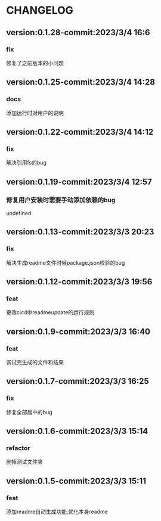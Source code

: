 # CHANGELOG 


## version:0.1.28-commit:2023/3/4  16:6 
### fix 

修复了之前版本的小问题



## version:0.1.25-commit:2023/3/4  14:28 
### docs 

添加运行时对用户的说明



## version:0.1.22-commit:2023/3/4  14:12 
### fix 

解决引用fs的bug



## version:0.1.19-commit:2023/3/4  12:57 
### 修复用户安装时需要手动添加依赖的bug 

undefined






## version:0.1.13-commit:2023/3/3  20:23 
### fix 

解决生成readme文件时候package.json校验的bug



## version:0.1.12-commit:2023/3/3  19:56 
### feat 

更改cicd中readmeupdate的运行规则



## version:0.1.9-commit:2023/3/3  16:40 
### feat 

调试完生成的文件和结果



## version:0.1.7-commit:2023/3/3  16:25 
### fix 

修复全部居中的bug



## version:0.1.6-commit:2023/3/3  15:14 
### refactor 

删掉测试文件夹



## version:0.1.5-commit:2023/3/3  15:11 
### feat 

添加readme自动生成功能,优化本身readme







  
